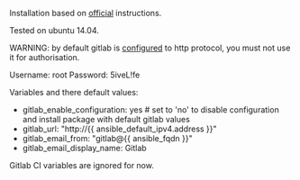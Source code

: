 Installation based on [official](https://about.gitlab.com/downloads/) instructions.

Tested on ubuntu 14.04.

WARNING: by default gitlab is [configured](http://doc.gitlab.com/omnibus/settings/nginx.html) to http protocol, you must not use it for authorisation.

Username: root 
Password: 5iveL!fe

Variables and there default values:
- gitlab_enable_configuration: yes # set to 'no' to disable configuration and install package with default gitlab values
- gitlab_url: "http://{{ ansible_default_ipv4.address }}"
- gitlab_email_from: "gitlab@{{ ansible_fqdn }}"
- gitlab_email_display_name: Gitlab

Gitlab CI variables are ignored for now.
